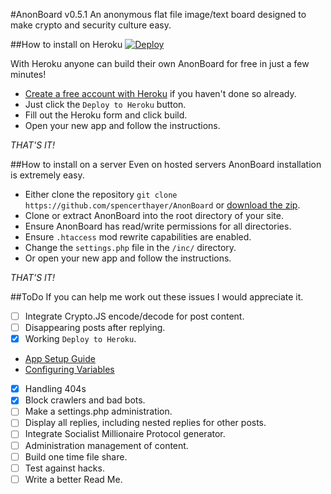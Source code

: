 #AnonBoard v0.5.1
An anonymous flat file image/text board designed to make crypto and security culture easy.

##How to install on Heroku
[![Deploy](https://www.herokucdn.com/deploy/button.png)](https://heroku.com/deploy?template=https://github.com/spencerthayer/AnonBoard)

With Heroku anyone can build their own AnonBoard for free in just a few minutes!
- [Create a free account with Heroku](https://signup.heroku.com/php) if you haven't done so already.
- Just click the `Deploy to Heroku` button.
- Fill out the Heroku form and click build.
- Open your new app and follow the instructions.

_THAT'S IT!_

##How to install on a server
Even on hosted servers AnonBoard installation is extremely easy.
- Either clone the repository `git clone https://github.com/spencerthayer/AnonBoard` or [download the zip](https://github.com/spencerthayer/AnonBoard/archive/master.zip).
- Clone or extract AnonBoard into the root directory of your site.
- Ensure AnonBoard has read/write permissions for all directories.
- Ensure `.htaccess` mod rewrite capabilities are enabled.
- Change the `settings.php` file in the `/inc/` directory.
 - Or open your new app and follow the instructions.

_THAT'S IT!_

##ToDo
If you can help me work out these issues I would appreciate it.

- [ ] Integrate Crypto.JS encode/decode for post content.
- [ ] Disappearing posts after replying.
- [x] Working `Deploy to Heroku`.
 - [App Setup Guide](https://devcenter.heroku.com/articles/setting-up-apps-using-the-heroku-platform-api#creating-an-app-setup)
 - [Configuring Variables](https://devcenter.heroku.com/articles/config-vars)
- [x] Handling 404s
- [x] Block crawlers and bad bots.
- [ ] Make a settings.php administration.
- [ ] Display all replies, including nested replies for other posts.
- [ ] Integrate Socialist Millionaire Protocol generator.
- [ ] Administration management of content.
- [ ] Build one time file share.
- [ ] Test against hacks.
- [ ] Write a better Read Me.

